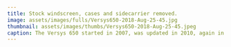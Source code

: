 ```yaml
---
title: Stock windscreen, cases and sidecarrier removed.
image: assets/images/fulls/Versys650-2018-Aug-25-45.jpg
thumbnail: assets/images/thumbs/Versys650-2018-Aug-25-45.jpeg
caption: The Versys 650 started in 2007, was updated in 2010, again in 2014 and recently in 2018. It's a long running model line, sold aroud the world.<br>It has 60hp which means it is a full size motorcycle - it is not underpowered like many 250-500cc bikes would be. At the same time, you can actually use this bike's full power in daily driving - it has enough performance to be "more than fun" and has great agility and handling for our fabulous motorcycling roads here on the island.<br>Bonus - it's a 650 so its in the mid-price insurance bracket.
---
```

